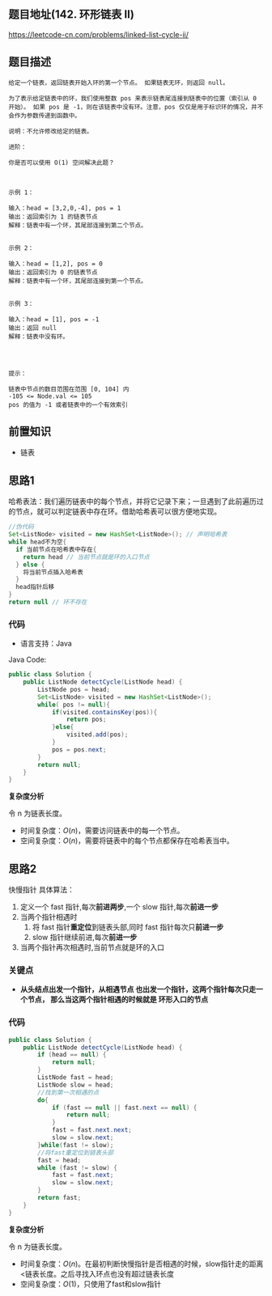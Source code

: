 ## 题目地址(142. 环形链表 II)

https://leetcode-cn.com/problems/linked-list-cycle-ii/

## 题目描述

```
给定一个链表，返回链表开始入环的第一个节点。 如果链表无环，则返回 null。

为了表示给定链表中的环，我们使用整数 pos 来表示链表尾连接到链表中的位置（索引从 0 开始）。 如果 pos 是 -1，则在该链表中没有环。注意，pos 仅仅是用于标识环的情况，并不会作为参数传递到函数中。

说明：不允许修改给定的链表。

进阶：

你是否可以使用 O(1) 空间解决此题？

 

示例 1：

输入：head = [3,2,0,-4], pos = 1
输出：返回索引为 1 的链表节点
解释：链表中有一个环，其尾部连接到第二个节点。


示例 2：

输入：head = [1,2], pos = 0
输出：返回索引为 0 的链表节点
解释：链表中有一个环，其尾部连接到第一个节点。


示例 3：

输入：head = [1], pos = -1
输出：返回 null
解释：链表中没有环。


 

提示：

链表中节点的数目范围在范围 [0, 104] 内
-105 <= Node.val <= 105
pos 的值为 -1 或者链表中的一个有效索引
```

## 前置知识

- 链表

## 思路1

​	哈希表法：我们遍历链表中的每个节点，并将它记录下来；一旦遇到了此前遍历过的节点，就可以判定链表中存在环。借助哈希表可以很方便地实现。

```java
//伪代码
Set<ListNode> visited = new HashSet<ListNode>(); // 声明哈希表
while head不为空{
  if 当前节点在哈希表中存在{
    return head // 当前节点就是环的入口节点
  } else {
    将当前节点插入哈希表
  }
  head指针后移
}
return null // 环不存在
```

### 代码

- 语言支持：Java

Java Code:

```java
public class Solution {
    public ListNode detectCycle(ListNode head) {
        ListNode pos = head;
        Set<ListNode> visited = new HashSet<ListNode>();
        while( pos != null){
            if(visited.containsKey(pos)){
                return pos;
            }else{
                visited.add(pos);
            }
            pos = pos.next;
        }
        return null;
    }
}
```


**复杂度分析**

令 n 为链表长度。

- 时间复杂度：$O(n)$，需要访问链表中的每一个节点。
- 空间复杂度：$O(n)$，需要将链表中的每个节点都保存在哈希表当中。



## 思路2

快慢指针
具体算法：

1. 定义一个 fast 指针,每次**前进两步**,一个 slow 指针,每次**前进一步**
2. 当两个指针相遇时
   1. 将 fast 指针**重定位**到链表头部,同时 fast 指针每次只**前进一步**
   2. slow 指针继续前进,每次**前进一步**
3. 当两个指针再次相遇时,当前节点就是环的入口

### 关键点

- **从头结点出发一个指针，从相遇节点 也出发一个指针，这两个指针每次只走一个节点， 那么当这两个指针相遇的时候就是 环形入口的节点**

### 代码

```java
public class Solution {
    public ListNode detectCycle(ListNode head) {
        if (head == null) {
            return null;
        }
        ListNode fast = head;
        ListNode slow = head;
        //找到第一次相遇的点
        do{
            if (fast == null || fast.next == null) {
                return null;
            }
            fast = fast.next.next;
            slow = slow.next;
        }while(fast != slow);
        //将fast重定位到链表头部
        fast = head;
        while (fast != slow) {
            fast = fast.next;
            slow = slow.next;
        }
        return fast;
    }
}
```

**复杂度分析**

令 n 为链表长度。

- 时间复杂度：$O(n)$。在最初判断快慢指针是否相遇的时候，slow指针走的距离<链表长度。之后寻找入环点也没有超过链表长度
- 空间复杂度：$O(1)$，只使用了fast和slow指针
